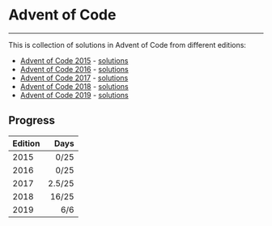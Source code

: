 # Advent of Code

---

This is collection of solutions in Advent of Code from different editions:

* [Advent of Code 2015](https://adventofcode.com/2015) - [solutions](2015)
* [Advent of Code 2016](https://adventofcode.com/2016) - [solutions](2016)
* [Advent of Code 2017](https://adventofcode.com/2017) - [solutions](2017)
* [Advent of Code 2018](https://adventofcode.com/2018) - [solutions](2018)
* [Advent of Code 2019](https://adventofcode.com/2019) - [solutions](2019)


## Progress

| Edition |    Days | 
|:--------|--------:|
| 2015    |  0/25   |
| 2016    |  0/25   |
| 2017    |  2.5/25 |
| 2018    |  16/25  |
| 2019    |  6/6    |


